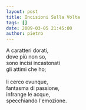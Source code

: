 ```yaml
---
layout: post
title: Incisioni Sulla Volta
tags: []
date: 2009-03-05 21:45:00
author: pietro
---
```

A caratteri dorati,<br/>dove più non so,<br/>sono incisi incastonati<br/>gli attimi che ho;<br/><br/>li cerco ovunque,<br/>fantasma di passione,<br/>infrange le acque,<br/>specchiando l'emozione.
